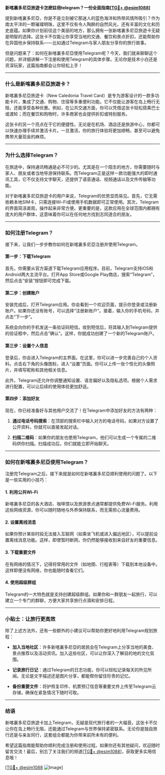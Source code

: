 **新喀裏多尼亞旅遊卡怎麽註冊telegram？一份全面指南[[TG💪+ @esim1088](https://t.me/s/esim1088)]**

提到新喀裏多尼亞，你是不是立刻被它那迷人的蓝色海洋和热带风情所吸引？作为南太平洋的一颗璀璨明珠，这里不仅有令人陶醉的自然风光，还有丰富的文化和历史底蕴。如果你计划前往这个美丽的地方，那么拥有一张新喀裏多尼亞旅遊卡无疑是明智的选择。这张卡不仅能让你享受当地的交通、餐饮和景点折扣，还能帮助你在异国他乡保持联系——比如通过Telegram与家人朋友分享你的旅行故事。

但是问题来了：如何在新喀裏多尼亞使用Telegram呢？今天，我们就来聊聊这个问题，并详细讲解一下注册和使用Telegram的具体步骤。无论你是技术小白还是资深玩家，这篇指南都会让你轻松上手！

---

### **什么是新喀裏多尼亞旅遊卡？**

新喀裏多尼亞旅遊卡（New Caledonia Travel Card）是专为游客设计的一款多功能卡片，集成了交通、购物、住宿等多重便利功能。它不仅能让游客在岛上畅行无阻，还能享受各种优惠。例如，在公共交通方面，你可以凭借这张卡轻松搭乘巴士或渡轮；而在餐饮和购物时，许多商家也会提供折扣或特别服务。

这张卡的另一个亮点在于它的便捷性。无论是在机场、酒店还是旅游中心，你都可以快速办理手续并激活卡片。一旦激活，你的旅行体验将更加顺畅，甚至可以避免携带大量现金的麻烦。

---

### **为什么选择Telegram？**

在旅途中，保持通讯畅通是必不可少的。尤其是在一个陌生的地方，你需要随时与家人、朋友或者当地导游保持联系。而Telegram正是这样一款功能强大的即时通讯工具，它不仅支持文字聊天，还提供了语音通话、视频通话以及文件传输等功能。

对于新喀裏多尼亞旅遊卡的用户来说，Telegram的优势显而易见。首先，它无需依赖本地SIM卡，只需连接Wi-Fi或使用手机数据即可正常使用。其次，Telegram的界面简洁直观，操作起来非常方便。更重要的是，这款应用在全球范围内都拥有庞大的用户群体，这意味着你可以在任何地方找到志同道合的朋友。

---

### **如何注册Telegram？**

接下来，让我们一步步教你如何在新喀裏多尼亞注册并使用Telegram。

#### **第一步：下载Telegram**
首先，你需要从官方渠道下载Telegram应用程序。目前，Telegram支持iOS和Android两大主流平台。打开App Store或Google Play商店，搜索“Telegram”，然后点击“安装”按钮即可完成下载。

#### **第二步：创建账户**
安装完成后，打开Telegram应用。你会看到一个欢迎页面，提示你登录或注册新账户。如果你还没有账号，可以选择“注册新账户”。接着，输入你的手机号码，并点击“下一步”。

系统会向你的手机发送一条验证码短信。收到短信后，将其输入到Telegram提供的验证框中，然后点击“确认”。这样，你就成功创建了一个新的Telegram账户。

#### **第三步：设置个人信息**
登录后，你会进入Telegram的主界面。在这里，你可以进一步完善自己的个人资料。点击右下角的头像图标，进入“设置”页面。你可以上传一张个性化的头像照片，并填写昵称和其他相关信息。

此外，Telegram还允许你调整通知设置、语言偏好以及隐私选项。根据个人需求进行配置，可以让后续的使用体验更加舒适。

#### **第四步：添加好友**
现在，你已经准备好与其他用户交流了！在Telegram中添加好友的方法有两种：

1. **通过电话号码搜索**：在顶部的搜索栏中输入对方的电话号码，如果对方设置了公开资料，你就可以直接发起对话。
   
2. **扫描二维码**：如果你的朋友也使用Telegram，他们可以生成一个专属的二维码供你扫描。扫描成功后，你们就能立即开始聊天。

---

### **如何在新喀裏多尼亞使用Telegram？**

注册完Telegram之后，接下来就是如何在新喀裏多尼亞顺利使用的问题了。以下是一些实用的小技巧：

#### **1. 利用公共Wi-Fi**
新喀裏多尼亞的各大酒店、咖啡馆以及旅游景点通常都提供免费Wi-Fi服务。利用这些网络资源，你可以随时随地与外界保持联系，而无需担心流量费用。

#### **2. 设置离线消息**
如果你预计某些时段无法接入互联网（如乘坐飞机或进入偏远地区），可以提前设置离线消息功能。这样，即使暂时断网，你仍然能够接收到来自好友的重要信息。

#### **3. 下载重要文件**
在有网络的情况下，记得将常用的文件（如地图、行程表等）下载到本地设备中。这样即便没有网络，你也能随时查看它们。

#### **4. 使用超级群组**
Telegram的一大特色就是支持创建超级群组。如果你和一群朋友一起旅行，可以建立一个专门的群聊，方便大家共享旅行点滴和安排日程。

---

### **小贴士：让旅行更高效**

除了上述方法外，还有一些额外的小建议可以帮助你更好地利用Telegram规划旅程：

- **加入当地社区**：许多新喀裏多尼亞的居民会在Telegram上分享当地的美食、景点推荐以及活动资讯。加入这些社区，可以让你深入了解目的地的文化氛围。
  
- **记录旅行日记**：通过Telegram的日志功能，你可以轻松记录每天的所见所闻。无论是文字描述还是图片分享，都能帮你留住珍贵的记忆。

- **备份重要文件**：将护照复印件、机票预订信息等重要文件上传至Telegram云存储，确保在紧急情况下随时可取。

---

### **结语**

新喀裏多尼亞旅遊卡加上Telegram，无疑是现代旅行者的一大福音。这张卡不仅让你在岛上畅行无阻，还能通过Telegram与世界保持紧密联系。无论你是独自旅行还是与亲友同行，这套组合都能为你带来前所未有的便利。

希望这篇指南能帮助你顺利完成注册和使用过程。如果你还有其他疑问，欢迎随时留言交流！最后，别忘了关注我们的频道[[TG💪+ @esim1088](https://t.me/s/esim1088)]，获取更多实用信息哦！

[[TG💪+ @esim1088](https://t.me/s/esim1088) ![Image](https://i.postimg.cc/4NQfJmqS/Snipaste-2025-05-13-00-14-12.png)]